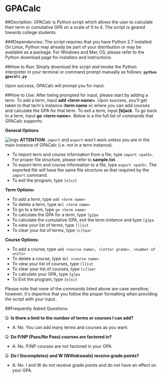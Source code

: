# GPACalc

##Decription:
_GPACalc_ is Python script which allows the user to calculate their term or cumulative GPA on a scale of 0 to 4. 
The script is geared towards college students.

###Dependencies:
The script requires that you have Python 2.7 installed. On Linux, Python may already be part of your distribution or may be available as a package. For Windows and Mac OS, please refer to the Python download page for installers and instructions.

##How to Run:
Simply download the script and invoke the Python interpreter in your terminal or command prompt manually as follows:
**`python gpacalc.py`**

Upon success, GPACalc will prompt you for input.

##How to Use:
After being prompted for input, please start by adding a term. To add a term, input **add \<term name\>**. Upon success, you'll get taken to that term's instance (**term name >**) where you can add courses and calculate the GPA for that term. To exit a term, input **[b]ack**. To go back to a term, input **go \<term name\>**. Below is a the full list of commands that GPACalc supports:


**General Options**

![logo](http://i.snag.gy/3F75G.jpg) **ATTENTION**: `import` and `export` won't work unless you are in the main instance of GPACalc (i.e. not in a term instance). 

* To import term and course information from a file, type `import <path>`. For proper file structure, please refer to **sample.txt**.
* To export term and course information to a file, type `export <path>`. The exported file will have the same file structure as that required by the `import` command. 
* To exit the program, type `[e]xit`

**Term Options:**
* To add a term, type `add <term name>`
* To delete a term, type `del <term name>`
* To go to a term, type `go <term name>`
* To calculate the GPA for a term, type `[g]pa`
* To calculate the cumulative GPA, exit the term instance and type `[g]pa`
* To view your list of terms, type `[l]ist`
* To clear your list of terms, type `[c]lear`

**Course Options:**
* To add a course, type `add <course name>, <letter grade>, <number of units>`
* To delete a course, type `del <course name>`
* To view your list of courses, type `[l]ist`
* To clear your list of courses, type `[c]lear`
* To calculate your GPA, type `[g]pa`
* To Exit the program, type `[e]xit`

Please note that none of the commands listed above are case sensitive; however, it's impertive that you follow the proper formatting when providing the script with your input.

##Frequently Asked Questions: 

Q: **Is there a limit to the number of terms or courses I can add?**
* A: No. You can add many terms and courses as you want.

Q: **Do P/NP (Pass/No Pass) courses are factored in?**
* A: No. P/NP courses are not factored in your GPA.

Q: **Do I (Incompletes) and W (Withdrawals) receive grade points?**
* A: No. I and W do not receive grade points and do not have an effect on your GPA.
